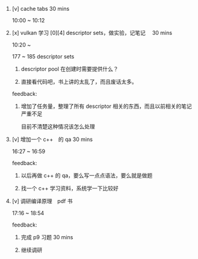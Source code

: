 1. [v] cache tabs 30 mins

    10:00 ~ 10:12

2. [x] vulkan 学习 [0][4] descriptor sets，做实验，记笔记　 30 mins

    10:20 ~ 

    177 ~ 185 descriptor sets

    1. descriptor pool 在创建时需要提供什么？

    3. 直接看代码吧，书上讲的太乱了，而且废话太多。

    feedback:

    1. 增加了任务量，整理了所有 descriptor 相关的东西，而且以前相关的笔记严重不足

        目前不清楚这种情况该怎么处理

3. [v] 增加一个 c++　的 qa 30 mins

    16:27 ~ 16:59

    feedback:

    1. 以后再做 c++ 的 qa，要么写一点点语法，要么就是做题

    2. 找一个 c++ 学习资料，系统学一下比较好

5. [v] 调研编译原理　pdf 书

    17:16 ~ 18:54

    feedback:

    1. 完成 p9 习题 30 mins

    2. 继续调研